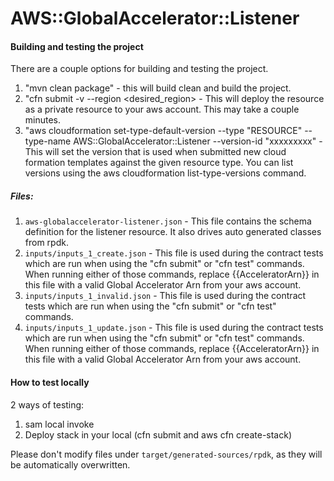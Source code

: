 # AWS::GlobalAccelerator::Listener

#### Building and testing the project
There are a couple options for building and testing the project.

1. "mvn clean package" - this will build clean and build the project.
2. "cfn submit -v --region <desired_region> - This will deploy the resource as a private resource to your aws account.  This may take a couple minutes.
3. "aws cloudformation set-type-default-version --type "RESOURCE" --type-name AWS::GlobalAccelerator::Listener --version-id "xxxxxxxxx" - This will set the version that is used when submitted new cloud formation templates against the given resource type. You can list versions using the aws cloudformation list-type-versions command.

##### Files:

1. `aws-globalaccelerator-listener.json` - This file contains the schema definition for the listener resource.  It also drives auto generated classes from rpdk.
2. `inputs/inputs_1_create.json` - This file is used during the contract tests which are run when using the "cfn submit" or "cfn test" commands.  When running either of those commands, replace {{AcceleratorArn}} in this file with a valid Global Accelerator Arn from your aws account.
3. `inputs/inputs_1_invalid.json` - This file is used during the contract tests which are run when using the "cfn submit" or "cfn test" commands.
4. `inputs/inputs_1_update.json` - This file is used during the contract tests which are run when using the "cfn submit" or "cfn test" commands.  When running either of those commands, replace {{AcceleratorArn}} in this file with a valid Global Accelerator Arn from your aws account.


#### How to test locally
2 ways of testing:
1. sam local invoke
2. Deploy stack in your local (cfn submit and aws cfn create-stack)

Please don't modify files under `target/generated-sources/rpdk`, as they will be
automatically overwritten.
